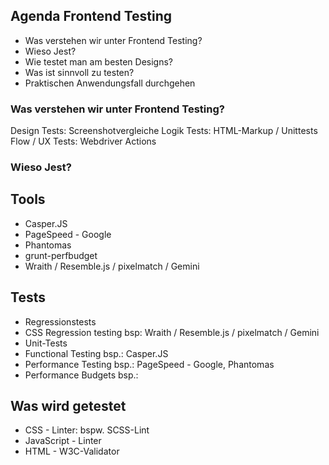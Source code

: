 ## Agenda Frontend Testing

* Was verstehen wir unter Frontend Testing?
* Wieso Jest?
* Wie testet man am besten Designs?
* Was ist sinnvoll zu testen?
* Praktischen Anwendungsfall durchgehen


### Was verstehen wir unter Frontend Testing?

Design Tests: Screenshotvergleiche
Logik Tests: HTML-Markup / Unittests  
Flow / UX Tests: Webdriver Actions

### Wieso Jest?

## Tools
* Casper.JS
* PageSpeed - Google
* Phantomas
* grunt-perfbudget
* Wraith / Resemble.js / pixelmatch / Gemini

## Tests
* Regressionstests
* CSS Regression testing bsp: Wraith / Resemble.js / pixelmatch / Gemini
* Unit-Tests
* Functional Testing bsp.: Casper.JS
* Performance Testing bsp.: PageSpeed - Google, Phantomas
* Performance Budgets bsp.:

## Was wird getestet
* CSS - Linter: bspw. SCSS-Lint
* JavaScript - Linter
* HTML - W3C-Validator